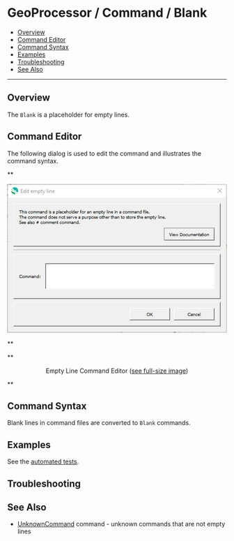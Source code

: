 # GeoProcessor / Command / Blank #

*   [Overview](#overview)
*   [Command Editor](#command-editor)
*   [Command Syntax](#command-syntax)
*   [Examples](#examples)
*   [Troubleshooting](#troubleshooting)
*   [See Also](#see-also)

-------------------------

## Overview ##

The `Blank` is a placeholder for empty lines.

## Command Editor ##

The following dialog is used to edit the command and illustrates the command syntax.

**<p style="text-align: center;">
![Blank](Blank.png)
</p>**

**<p style="text-align: center;">
Empty Line Command Editor (<a href="../Blank.png">see full-size image</a>)
</p>**

## Command Syntax ##

Blank lines in command files are converted to `Blank` commands.

## Examples ##

See the [automated tests](https://github.com/OpenWaterFoundation/owf-app-geoprocessor-python-test/tree/main/test/commands/Blank).

## Troubleshooting ##

## See Also ##

*   [UnknownCommand](../UnknownCommand/UnknownCommand.md) command - unknown commands that are not empty lines
